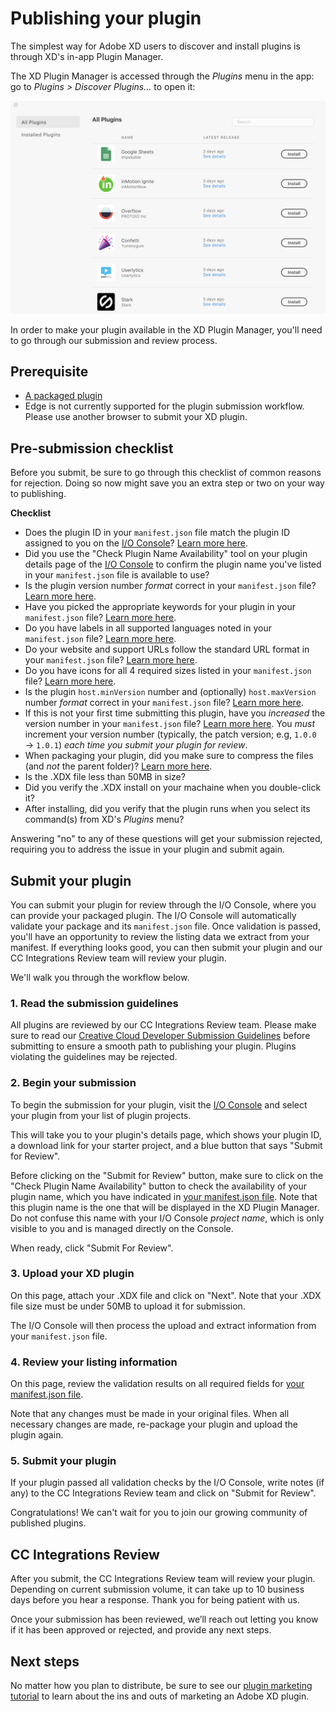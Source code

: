 # Publishing your plugin

The simplest way for Adobe XD users to discover and install plugins is through XD's in-app Plugin Manager.

The XD Plugin Manager is accessed through the _Plugins_ menu in the app: go to _Plugins > Discover Plugins..._ to open it:

![XD Plugin Manager](/images/plugin-manager.png)

In order to make your plugin available in the XD Plugin Manager, you'll need to go through our submission and review process.

## Prerequisite

- [A packaged plugin](/distribution/packaging.md)
- Edge is not currently supported for the plugin submission workflow. Please use another browser to submit your XD plugin.

## Pre-submission checklist

Before you submit, be sure to go through this checklist of common reasons for rejection. Doing so now might save you an extra step or two on your way to publishing.

**Checklist**

- Does the plugin ID in your `manifest.json` file match the plugin ID assigned to you on the [I/O Console](https://console.adobe.io/plugins)? [Learn more here](/reference/structure/manifest.md#top-level-metadata).
- Did you use the "Check Plugin Name Availability" tool on your plugin details page of the [I/O Console](https://console.adobe.io/plugins) to confirm the plugin name you've listed in your `manifest.json` file is available to use?
- Is the plugin version number _format_ correct in your `manifest.json` file? [Learn more here](/reference/structure/manifest.md#top-level-metadata).
- Have you picked the appropriate keywords for your plugin in your `manifest.json` file? [Learn more here](/reference/structure/manifest.md#top-level-metadata).
- Do you have labels in all supported languages noted in your `manifest.json` file? [Learn more here](/reference/structure/manifest.md#top-level-metadata).
- Do your website and support URLs follow the standard URL format in your `manifest.json` file? [Learn more here](/reference/structure/manifest.md#top-level-metadata).
- Do you have icons for all 4 required sizes listed in your `manifest.json` file? [Learn more here](/reference/structure/manifest.md#top-level-metadata).
- Is the plugin `host.minVersion` number and (optionally) `host.maxVersion` number _format_ correct in your `manifest.json` file? [Learn more here](/reference/structure/manifest.md#top-level-metadata).
- If this is not your first time submitting this plugin, have you _increased_ the version number in your `manifest.json` file? [Learn more here](/reference/structure/manifest.md#top-level-metadata). You _must_ increment your version number (typically, the patch version; e.g, `1.0.0` → `1.0.1`) _each time you submit your plugin for review_.
- When packaging your plugin, did you make sure to compress the files (and _not_ the parent folder)? [Learn more here](/distribution/packaging.md#1-compress-your-files-as-a-zip-file).
- Is the .XDX file less than 50MB in size?
- Did you verify the .XDX install on your machaine when you double-click it?
- After installing, did you verify that the plugin runs when you select its command(s) from XD's _Plugins_ menu?

Answering "no" to any of these questions will get your submission rejected, requiring you to address the issue in your plugin and submit again.

## Submit your plugin

You can submit your plugin for review through the I/O Console, where you can provide your packaged plugin. The I/O Console will automatically validate your package and its `manifest.json` file. Once validation is passed, you'll have an opportunity to review the listing data we extract from your manifest. If everything looks good, you can then submit your plugin and our CC Integrations Review team will review your plugin.

We'll walk you through the workflow below.

### 1. Read the submission guidelines

All plugins are reviewed by our CC Integrations Review team. Please make sure to read our [Creative Cloud Developer Submission Guidelines](https://partners.adobe.com/exchangeprogram/creativecloud/build/dev-submission-guidelines.html) before submitting to ensure a smooth path to publishing your plugin. Plugins violating the guidelines may be rejected.

### 2. Begin your submission

To begin the submission for your plugin, visit the [I/O Console](https://console.adobe.io/plugins) and select your plugin from your list of plugin projects.

This will take you to your plugin's details page, which shows your plugin ID, a download link for your starter project, and a blue button that says "Submit for Review".

Before clicking on the "Submit for Review" button, make sure to click on the "Check Plugin Name Availability" button to check the availability of your plugin name, which you have indicated in [your manifest.json file](/reference/structure/manifest.md#top-level-metadata). Note that this plugin name is the one that will be displayed in the XD Plugin Manager. Do not confuse this name with your I/O Console _project name_, which is only visible to you and is managed directly on the Console.

When ready, click "Submit For Review".

### 3. Upload your XD plugin

On this page, attach your .XDX file and click on "Next". Note that your .XDX file size must be under 50MB to upload it for submission.

The I/O Console will then process the upload and extract information from your `manifest.json` file.

### 4. Review your listing information

On this page, review the validation results on all required fields for [your manifest.json file](/reference/structure/manifest.md#top-level-metadata).

Note that any changes must be made in your original files. When all necessary changes are made, re-package your plugin and upload the plugin again.

### 5. Submit your plugin

If your plugin passed all validation checks by the I/O Console, write notes (if any) to the CC Integrations Review team and click on "Submit for Review".

Congratulations! We can't wait for you to join our growing community of published plugins.

## CC Integrations Review

After you submit, the CC Integrations Review team will review your plugin. Depending on current submission volume, it can take up to 10 business days before you hear a response. Thank you for being patient with us.

Once your submission has been reviewed, we’ll reach out letting you know if it has been approved or rejected, and provide any next steps.

## Next steps

No matter how you plan to distribute, be sure to see our [plugin marketing tutorial](./marketing) to learn about the ins and outs of marketing an Adobe XD plugin.
